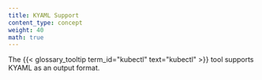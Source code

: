 ```yaml
---
title: KYAML Support
content_type: concept
weight: 40
math: true
---
```


<!-- overview -->
The {{< glossary_tooltip term_id="kubectl" text="kubectl" >}} tool supports KYAML  as an output format.


<!-- body -->
